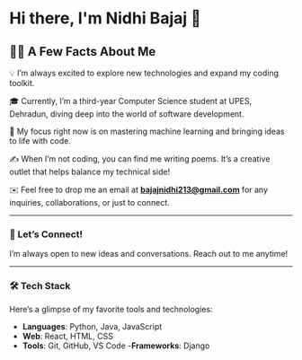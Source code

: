 # Hi there, I'm Nidhi Bajaj 👋

## 👨‍💻 A Few Facts About Me

💡 I’m always excited to explore new technologies and expand my coding toolkit.

🎓 Currently, I’m a third-year Computer Science student at UPES, Dehradun, diving deep into the world of software development.

🌱 My focus right now is on mastering machine learning and bringing ideas to life with code.

✍️ When I’m not coding, you can find me writing poems. It’s a creative outlet that helps balance my technical side!

✉️ Feel free to drop me an email at **bajajnidhi213@gmail.com** for any inquiries, collaborations, or just to connect.

---

### 💬 Let’s Connect!
I’m always open to new ideas and conversations. Reach out to me anytime!

---

### 🛠 Tech Stack
Here’s a glimpse of my favorite tools and technologies:

- **Languages**: Python, Java, JavaScript
- **Web**: React, HTML, CSS
- **Tools**: Git, GitHub, VS Code
-**Frameworks**:  Django

